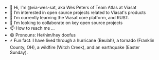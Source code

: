- 👋 Hi, I’m @via-wes-sat, aka Wes Peters of Team Atlas at Viasat
- 👀 I’m interested in open source projects related to Viasat's products
- 🌱 I’m currently learning the Viasat core platform, and RUST.
- 💞️ I’m looking to collaborate on key open source projects
- 📫 How to reach me ...
- 😄 Pronouns: He/him/hey doofus
- ⚡ Fun fact: I have lived through a hurricane (Beulah), a tornado (Franklin County, OH), a wildfire (Witch Creek), and an earthquake (Easter Sunday).

<!---
via-wes-sat/via-wes-sat is a ✨ special ✨ repository because its `README.md` (this file) appears on your GitHub profile.
You can click the Preview link to take a look at your changes.
--->
